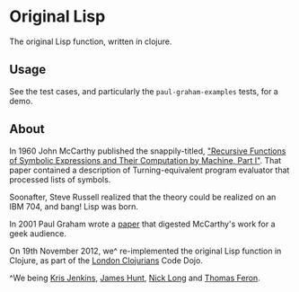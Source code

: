 # Original Lisp

The original Lisp function, written in clojure.

## Usage

See the test cases, and particularly the `paul-graham-examples` tests, for a demo.

## About

In 1960 John McCarthy published the snappily-titled, ["Recursive Functions of
Symbolic Expressions and Their Computation by Machine, Part I"][recursive_functions]. That paper
contained a description of Turning-equivalent program evaluator that processed lists of symbols.

Soonafter, Steve Russell realized that the theory could be realized on an IBM
704, and bang! Lisp was born.

In 2001 Paul Graham wrote a [paper][roots_lisp] that digested McCarthy's work for a geek audience.

On 19th November 2012, we^ re-implemented the original Lisp function in Clojure, as part of the [London Clojurians][ldnclj] Code Dojo.

^We being [Kris Jenkins][kris], [James Hunt][james], [Nick Long][nick] and [Thomas Feron][thomas].

[recursive_functions]: http://www-formal.stanford.edu/jmc/recursive.pdf
[roots_lisp]: http://www.paulgraham.com/rootsoflisp.html
[ldnclj]: https://www.eventbrite.co.uk/org/2086345901?s=11074075
[kris]: https://github.com/krisajenkins
[james]: https://github.com/ohthatjames
[nick]: https://github.com/nicl
[thomas]: https://github.com/thoferon
